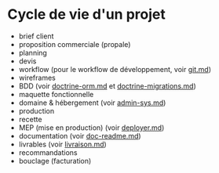 # Cycle de vie d'un projet

- brief client
- proposition commerciale (propale)
- planning
- devis
- workflow (pour le workflow de développement, voir [git.md](git.md))
- wireframes
- BDD (voir [doctrine-orm.md](doctrine-orm.md) et [doctrine-migrations.md](doctrine-migrations.md))
- maquette fonctionnelle
- domaine & hébergement (voir [admin-sys.md](admin.sys))
- production
- recette
- MEP (mise en production) (voir [deployer.md](deployer.md))
- documentation (voir [doc-readme.md](doc-readme.me))
- livrables (voir [livraison.md](livraison.md))
- recommandations
- bouclage (facturation)


